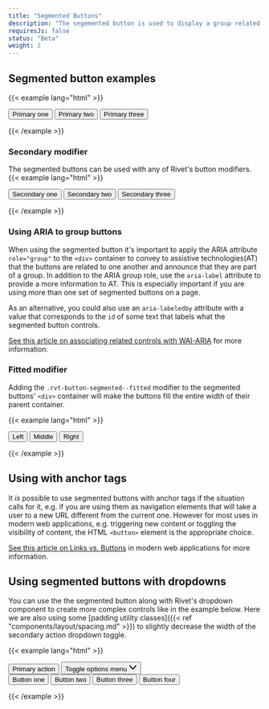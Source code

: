 ```yaml
---
title: "Segmented Buttons"
description: "The segemented button is used to display a group related controls in a single line. They can be combined with the dropdown to create complex menu controls."
requiresJs: false
status: "Beta"
weight: 2
---
```


## Segmented button examples
{{< example lang="html" >}}<div class="rvt-button-segmented" role="group" aria-label="Primary controls">
    <button class="rvt-button">Primary one</button>
    <button class="rvt-button">Primary two</button>
    <button class="rvt-button">Primary three</button>
</div>
{{< /example >}}

### Secondary modifier
The segmented buttons can be used with any of Rivet's button modifiers.
{{< example lang="html" >}}<div class="rvt-button-segmented" role="group" aria-label="Secondary controls">
    <button class="rvt-button rvt-button--secondary">Secondary one</button>
    <button class="rvt-button rvt-button--secondary">Secondary two</button>
    <button class="rvt-button rvt-button--secondary">Secondary three</button>
</div>
{{< /example >}}

### Using ARIA to group buttons
When using the segmented button it's important to apply the ARIA attribute `role="group"` to the `<div>` container to convey to assistive technologies(AT) that the buttons are related to one another and announce that they are part of a group. In addition to the ARIA group role, use the `aria-label` attribute to provide a more information to AT. This is especially important if you are using more than one set of segmented buttons on a page.

As an alternative, you could also use an `aria-labeledby` attribute with a value that corresponds to the `id` of some text that labels what the segmented button controls.

[See this article on associating related controls with WAI-ARIA](https://www.w3.org/WAI/tutorials/forms/grouping/#associating-related-controls-with-wai-aria) for more information.

### Fitted modifier
Adding the `.rvt-button-segmented--fitted` modifier to the segmented buttons' `<div>` container will make the buttons fill the entire width of their parent container.

{{< example lang="html" >}}<div class="rvt-button-segmented rvt-button-segmented--fitted" role="group" aria-label="Fitted group">
    <button class="rvt-button rvt-button--secondary">Left</button>
    <button class="rvt-button rvt-button--secondary">Middle</button>
    <button class="rvt-button rvt-button--secondary">Right</button>
</div>
{{< /example >}}

## Using with anchor tags
It _is_ possible to use segmented buttons with anchor tags if the situation calls for it, e.g. if you are using them as navigation elements that will take a user to a new URL different from the current one. However for most uses in modern web applications, e.g. triggering new content or toggling the visibility of content, the HTML `<button>` element is the appropriate choice.

[See this article on Links vs. Buttons](https://marcysutton.com/links-vs-buttons-in-modern-web-applications/) in modern web applications for more information.

## Using segmented buttons with dropdowns
You can use the the segmented button along with Rivet's dropdown component to create more complex controls like in the example below. Here we are also using some [padding utility classes]({{< ref "components/layout/spacing.md" >}}) to slightly decrease the width of the secondary action dropdown toggle.

{{< example lang="html" >}}<div class="rvt-dropdown">
    <div class="rvt-button-segmented" role="group" aria-label="Dropdown group">
        <button class="rvt-button">Primary action</button>
        <button class="rvt-button rvt-p-right-xs rvt-p-left-xs" data-dropdown-toggle="segmented-example">
            <span class="rvt-sr-only">Toggle options menu</span>
            <svg role="img" alt="" xmlns="http://www.w3.org/2000/svg" width="16" height="16" viewBox="0 0 16 16">
                <path fill="currentColor" d="M8,12.46a2,2,0,0,1-1.52-.7L1.24,5.65a1,1,0,1,1,1.52-1.3L8,10.46l5.24-6.11a1,1,0,0,1,1.52,1.3L9.52,11.76A2,2,0,0,1,8,12.46Z"/>
            </svg>
        </button>
    </div>
    <div class="rvt-dropdown__menu" aria-hidden="true" id="segmented-example">
        <button>Button one</button>
        <button>Button two</button>
        <button>Button three</button>
        <button>Button four</button>
    </div>
</div>
{{< /example >}}
